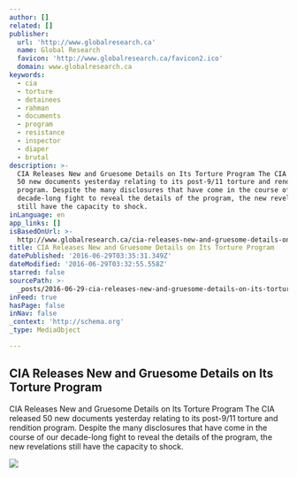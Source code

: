 ```yaml
---
author: []
related: []
publisher:
  url: 'http://www.globalresearch.ca'
  name: Global Research
  favicon: 'http://www.globalresearch.ca/favicon2.ico'
  domain: www.globalresearch.ca
keywords:
  - cia
  - torture
  - detainees
  - rahman
  - documents
  - program
  - resistance
  - inspector
  - diaper
  - brutal
description: >-
  CIA Releases New and Gruesome Details on Its Torture Program The CIA released
  50 new documents yesterday relating to its post-9/11 torture and rendition
  program. Despite the many disclosures that have come in the course of our
  decade-long fight to reveal the details of the program, the new revelations
  still have the capacity to shock.
inLanguage: en
app_links: []
isBasedOnUrl: >-
  http://www.globalresearch.ca/cia-releases-new-and-gruesome-details-on-its-torture-program/5531241
title: CIA Releases New and Gruesome Details on Its Torture Program
datePublished: '2016-06-29T03:35:31.349Z'
dateModified: '2016-06-29T03:32:55.558Z'
starred: false
sourcePath: >-
  _posts/2016-06-29-cia-releases-new-and-gruesome-details-on-its-torture-program.md
inFeed: true
hasPage: false
inNav: false
_context: 'http://schema.org'
_type: MediaObject

---
```

<article style=""><h1>CIA Releases New and Gruesome Details on Its Torture Program</h1><p>CIA Releases New and Gruesome Details on Its Torture Program The CIA released 50 new documents yesterday relating to its post-9/11 torture and rendition program. Despite the many disclosures that have come in the course of our decade-long fight to reveal the details of the program, the new revelations still have the capacity to shock.</p><img src="http://www.globalresearch.ca/wp-content/uploads/2016/06/web15-blog-torture-1160x768-v02.jpg" /></article>